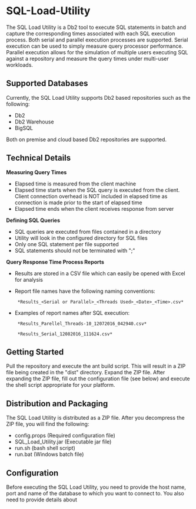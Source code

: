 # SQL-Load-Utility
The SQL Load Utility is a Db2 tool to execute SQL statements in batch and capture the corresponding times associated with each SQL execution process.  Both serial and parallel execution processes are supported.  Serial execution can be used to simply measure query processor performance.  Parallel execution allows for the simulation of multiple users executing SQL against a repository and measure the query times under multi-user workloads.



## Supported Databases
Currently, the SQL Load Utility supports Db2 based repositories such as the following:
* Db2
* Db2 Warehouse
* BigSQL

Both on premise and cloud based Db2 repositories are supported.


## Technical Details
**Measuring Query Times**
* Elapsed time is measured from the client machine
* Elapsed time starts when the SQL query is executed from the client.  Client connection overhead is NOT included in elapsed time as connection is made prior to the start of elapsed time
* Elapsed time ends when the client receives response from server

**Defining SQL Queries**
 * SQL queries are executed from files contained in a directory
 * Utility will look in the configured directory for SQL files
 * Only one SQL statement per file supported
 * SQL statements should not be terminated with ";"
 
 **Query Response Time Process Reports**
 * Results are stored in a CSV file which can easily be opened with Excel for analysis
 * Report file names have the following naming conventions:

   		*Results_<Serial or Parallel>_<Threads Used>_<Date>_<Time>.csv*
 	
 * Examples of report names after SQL execution:
 
 		*Results_Parellel_Threads-10_12072016_042940.csv*
 	
 		*Results_Serial_12082016_111624.csv*

## Getting Started
Pull the repository and execute the ant build script.  This will result in a ZIP file being created in the "dist" directory.  Expand the ZIP file.  After expanding the ZIP file, fill out the configuration file (see below) and execute the shell script appropriate for your platform. 

 
## Distribution and Packaging
 The SQL Load Utility is distributed as a ZIP file.  After you decompress the ZIP file, you will find the following:
 * config.props (Required configuration file)
 * SQL_Load_Utility.jar (Executable jar file)
 * run.sh (bash shell script)
 * run.bat (Windows batch file) 

## Configuration
Before executing the SQL Load Utility, you need to provide the host name, port and name of the database to which you want to connect to.  You also need to provide details about 
 	




 